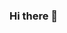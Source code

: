 ### Hi there 👋

<!--
**Hyperion101010/Hyperion101010** is a ✨ _special_ ✨ repository because its `README.md` (this file) appears on your GitHub profile.

Here are some ideas to get you started:

- 🔭 I’m currently working on Web dev and APIs
- 🌱 I’m currently learning Nodejs and Reactjs
- 👯 I’m looking to collaborate on anything  interesting 
- 💬 Ask me about C++, Rust or open source contributions 
- 📫 How to reach me: linkedin: hyperion101010 and twitter: @balikondwar_s
- 😄 Pronouns: HE/ HIM
- ⚡ Fun fact: Music with code is love.
-->

